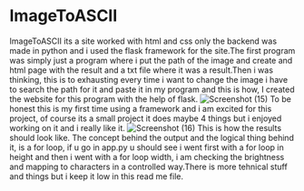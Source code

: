 # ImageToASCII
ImageToASCII its a site worked with html and css only the backend was made in python and i used the flask framework for the site.The first program was simply just a program where i put the path of the image and create and html page with the result and a txt file where it was a result.Then i was thinking, this is to exhausting every time i want to change the image i have to search the path for it and paste it in my program and this is how, I created the website for this program with the help of flask.
![Screenshot (15)](https://github.com/user-attachments/assets/5dfe68f2-e78e-45a5-926c-ae052d6b9f37)
To be honest this is my first time using a framework and i am excited for this project, of course its a small project it does maybe 4 things but i enjoyed working on it and i really like it.
![Screenshot (16)](https://github.com/user-attachments/assets/acb58a14-2e55-4a26-b27b-a7564591455c)
This is how the results should look like.
The concept behind the output and the logical thing behind it, is a for loop, if u go in app.py u should see i went first with a for loop in height and then i went with a for loop width, i am checking the brightness and mapping to characters in a controlled way.There is more tehnical stuff and things but i keep it low in this read me file.

